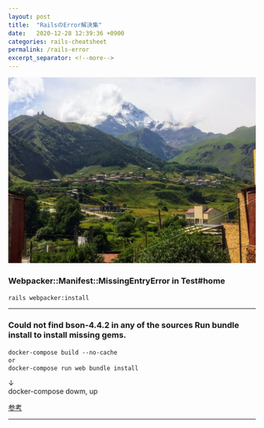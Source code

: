 ```yaml
---
layout: post
title:  "RailsのError解決集"
date:   2020-12-28 12:39:36 +0900
categories: rails-cheatsheet
permalink: /rails-error
excerpt_separator: <!--more-->
---
```

![image here](/assets/img/thumbnail/eight.jpeg)
<!--more-->
### Webpacker::Manifest::MissingEntryError in Test#home

```
rails webpacker:install
```

<hr>

### Could not find bson-4.4.2 in any of the sources Run bundle install to install missing gems.

```
docker-compose build --no-cache
or
docker-compose run web bundle install
```
↓
<br>
docker-compose dowm, up 

[参考](https://fuqda.hatenablog.com/entry/2019/03/21/204118)

<hr>